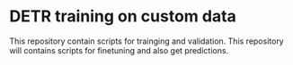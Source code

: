 # DETR training on custom data

This repository contain scripts for trainging and validation. This repository will contains scripts for finetuning and also get predictions. 